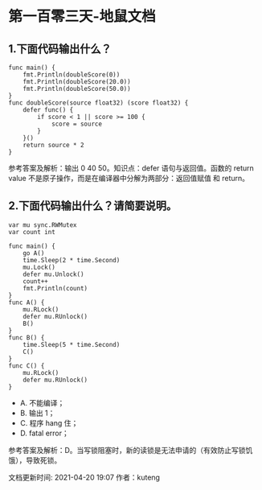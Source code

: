 # 第一百零三天-地鼠文档

## 1.下面代码输出什么？ <a id="blx8mg"></a>

```text
func main() {
    fmt.Println(doubleScore(0))    
    fmt.Println(doubleScore(20.0)) 
    fmt.Println(doubleScore(50.0)) 
}
func doubleScore(source float32) (score float32) {
    defer func() {
        if score < 1 || score >= 100 {
            score = source
        }
    }()
    return source * 2
}
```

参考答案及解析：输出 0 40 50。知识点：defer 语句与返回值。函数的 return value 不是原子操作，而是在编译器中分解为两部分：返回值赋值 和 return。

## 2.下面代码输出什么？请简要说明。 <a id="cbok5a"></a>

```text
var mu sync.RWMutex
var count int

func main() {
    go A()
    time.Sleep(2 * time.Second)
    mu.Lock()
    defer mu.Unlock()
    count++
    fmt.Println(count)
}
func A() {
    mu.RLock()
    defer mu.RUnlock()
    B()
}
func B() {
    time.Sleep(5 * time.Second)
    C()
}
func C() {
    mu.RLock()
    defer mu.RUnlock()
}
```

* A. 不能编译；
* B. 输出 1；
* C. 程序 hang 住；
* D. fatal error；

参考答案及解析：D。当写锁阻塞时，新的读锁是无法申请的（有效防止写锁饥饿），导致死锁。

文档更新时间: 2021-04-20 19:07   作者：kuteng

